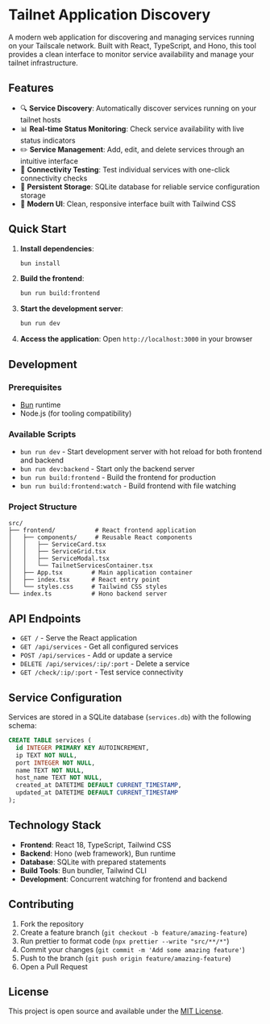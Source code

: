 # Tailnet Application Discovery

A modern web application for discovering and managing services running on your Tailscale network. Built with React, TypeScript, and Hono, this tool provides a clean interface to monitor service availability and manage your tailnet infrastructure.

## Features

- 🔍 **Service Discovery**: Automatically discover services running on your tailnet hosts
- 📊 **Real-time Status Monitoring**: Check service availability with live status indicators
- ✏️ **Service Management**: Add, edit, and delete services through an intuitive interface
- 🧪 **Connectivity Testing**: Test individual services with one-click connectivity checks
- 💾 **Persistent Storage**: SQLite database for reliable service configuration storage
- 🎨 **Modern UI**: Clean, responsive interface built with Tailwind CSS

## Quick Start

1. **Install dependencies**:

   ```bash
   bun install
   ```

2. **Build the frontend**:

   ```bash
   bun run build:frontend
   ```

3. **Start the development server**:

   ```bash
   bun run dev
   ```

4. **Access the application**:
   Open `http://localhost:3000` in your browser

## Development

### Prerequisites

- [Bun](https://bun.sh) runtime
- Node.js (for tooling compatibility)

### Available Scripts

- `bun run dev` - Start development server with hot reload for both frontend and backend
- `bun run dev:backend` - Start only the backend server
- `bun run build:frontend` - Build the frontend for production
- `bun run build:frontend:watch` - Build frontend with file watching

### Project Structure

```
src/
├── frontend/           # React frontend application
│   ├── components/     # Reusable React components
│   │   ├── ServiceCard.tsx
│   │   ├── ServiceGrid.tsx
│   │   ├── ServiceModal.tsx
│   │   └── TailnetServicesContainer.tsx
│   ├── App.tsx        # Main application container
│   ├── index.tsx      # React entry point
│   └── styles.css     # Tailwind CSS styles
└── index.ts           # Hono backend server
```

## API Endpoints

- `GET /` - Serve the React application
- `GET /api/services` - Get all configured services
- `POST /api/services` - Add or update a service
- `DELETE /api/services/:ip/:port` - Delete a service
- `GET /check/:ip/:port` - Test service connectivity

## Service Configuration

Services are stored in a SQLite database (`services.db`) with the following schema:

```sql
CREATE TABLE services (
  id INTEGER PRIMARY KEY AUTOINCREMENT,
  ip TEXT NOT NULL,
  port INTEGER NOT NULL,
  name TEXT NOT NULL,
  host_name TEXT NOT NULL,
  created_at DATETIME DEFAULT CURRENT_TIMESTAMP,
  updated_at DATETIME DEFAULT CURRENT_TIMESTAMP
);
```

## Technology Stack

- **Frontend**: React 18, TypeScript, Tailwind CSS
- **Backend**: Hono (web framework), Bun runtime
- **Database**: SQLite with prepared statements
- **Build Tools**: Bun bundler, Tailwind CLI
- **Development**: Concurrent watching for frontend and backend

## Contributing

1. Fork the repository
2. Create a feature branch (`git checkout -b feature/amazing-feature`)
3. Run prettier to format code (`npx prettier --write "src/**/*"`)
4. Commit your changes (`git commit -m 'Add some amazing feature'`)
5. Push to the branch (`git push origin feature/amazing-feature`)
6. Open a Pull Request

## License

This project is open source and available under the [MIT License](LICENSE).
